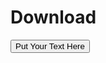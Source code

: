 # Download
<form>
<input type="button" value="Put Your Text Here" onclick="window.location.href='http://www.mjvideoshd.gq'" />
</form>
